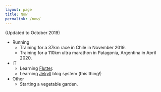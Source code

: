 ```yaml
---
layout: page
title: Now
permalink: /now/
---
```


(Updated to October 2019)

* Running
  * Training for a 37km race in Chile in November 2019.
  * Training for a 110km ultra marathon in Patagonia, Argentina in April 2020.
* IT
  * Learning [Flutter](https://flutter.dev).
  * Learning [Jekyll](https://jekyllrb.com/) blog system (this thing!)
* Other
  * Starting a vegetable garden.